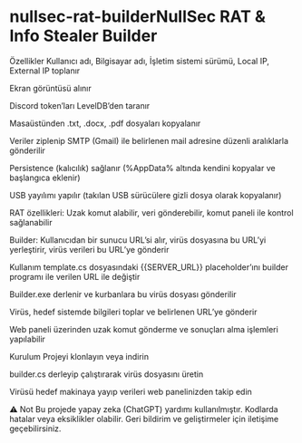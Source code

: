 # nullsec-rat-builderNullSec RAT & Info Stealer Builder
Özellikler
Kullanıcı adı, Bilgisayar adı, İşletim sistemi sürümü, Local IP, External IP toplanır

Ekran görüntüsü alınır

Discord token’ları LevelDB’den taranır

Masaüstünden .txt, .docx, .pdf dosyaları kopyalanır

Veriler ziplenip SMTP (Gmail) ile belirlenen mail adresine düzenli aralıklarla gönderilir

Persistence (kalıcılık) sağlanır (%AppData% altında kendini kopyalar ve başlangıca eklenir)

USB yayılımı yapılır (takılan USB sürücülere gizli dosya olarak kopyalanır)

RAT özellikleri: Uzak komut alabilir, veri gönderebilir, komut paneli ile kontrol sağlanabilir

Builder: Kullanıcıdan bir sunucu URL’si alır, virüs dosyasına bu URL’yi yerleştirir, virüs verileri bu URL’ye gönderir

Kullanım
template.cs dosyasındaki {{SERVER_URL}} placeholder’ını builder programı ile verilen URL ile değiştir

Builder.exe derlenir ve kurbanlara bu virüs dosyası gönderilir

Virüs, hedef sistemde bilgileri toplar ve belirlenen URL’ye gönderir

Web paneli üzerinden uzak komut gönderme ve sonuçları alma işlemleri yapılabilir

Kurulum
Projeyi klonlayın veya indirin

builder.cs derleyip çalıştırarak virüs dosyasını üretin

Virüsü hedef makinaya yayıp verileri web panelinizden takip edin

⚠️ Not
Bu projede yapay zeka (ChatGPT) yardımı kullanılmıştır.
Kodlarda hatalar veya eksiklikler olabilir.
Geri bildirim ve geliştirmeler için iletişime geçebilirsiniz.

